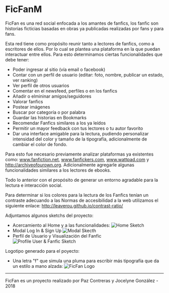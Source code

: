 # FicFanM
FicFan es una red social enfocada a los amantes de fanfics, los fanfic son historias ficticias basadas en obras ya publicadas realizadas por fans y para fans.

Esta red tiene como propósito reunir tanto a lectores de fanfics, como a escritores de ellos. Por lo cual se plantea una plataforma en la que puedan interactuar entre ellos.
Para esto determinamos ciertas funcionalidades que debe tener:
- Poder ingresar al sitio (vía email o facebook)
- Contar con un perfil de usuario (editar: foto, nombre, publicar un estado, ver ranking)
- Ver perfil de otros usuarios
- Comentar en el newsfeed, perfiles o en los fanfics
- Añadir o elmininar amigos/seguidores
- Valorar fanfics
- Postear imágenes
- Buscar por categoría o por palabra
- Guardar las historias en Bookmarks
- Recomendar Fanfics similares a los ya leídos
- Permitir un mayor feedback con tus lectores o tu autor favorito
- Dar una interface amigable para la lectura, pudiendo personalizar intensidad del color y tamaño de la tipografía, adicionalmente de cambiar el color de fondo.

Para esto fue necesario previamente analizar plataformas ya existentes como: www.fanfiction.net, www.fanfickers.com, www.wattpad.com y http://archiveofourown.org.
Adicionalmente agregarle algunas funcionalidades similares a los lectores de ebooks.

Todo lo anterior con el propósito de generar un entorno agradable para la lectura e interacción social.

Para determinar si los colores para la lectura de los Fanfics tenían un contraste adecuando a las Normas de accesibilidad a la web utilizamos el siguiente enlace: http://leaverou.github.io/contrast-ratio/

Adjuntamos algunos sketchs del proyecto:
- Acercamiento al Home y a las funcionalidades:
![Home Sketch](https://i.imgur.com/uttqfGo.jpg)
- Modal Log In & Sign Up
![Modal Skecth](https://i.imgur.com/QUxOBNa.jpg)
- Perfil de Usuario y Visualización del Fanfic
![Profile User & Fanfic Sketch](https://i.imgur.com/gugwdLy.jpg)

Logotipo generado para el poyecto:
- Una letra "f" que simula una pluma para escribir más tipografía que da un estilo a mano alzada:
![FicFan Logo](https://i.imgur.com/1tUosTf.jpg)































---
FicFan es un proyecto realizado por Paz Contreras y Jocelyne González - 2018

